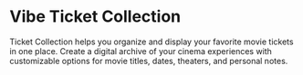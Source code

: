 # Vibe Ticket Collection

Ticket Collection helps you organize and display your favorite movie tickets in one place. Create a digital archive of your cinema experiences with customizable options for movie titles, dates, theaters, and personal notes.